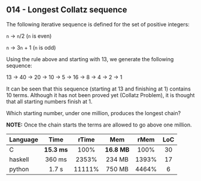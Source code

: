014 - Longest Collatz sequence
------------------------------

The following iterative sequence is defined for the set of positive integers:

`n` -> `n`/2 (`n` is even)

`n` -> 3`n` + 1 (`n` is odd)

Using the rule above and starting with 13, we generate the following sequence:

13 -> 40 -> 20 -> 10 -> 5 -> 16 -> 8 -> 4 -> 2 -> 1

It can be seen that this sequence (starting at 13 and finishing at 1) contains
10 terms. Although it has not been proved yet (Collatz Problem), it is thought
that all starting numbers finish at 1.

Which starting number, under one million, produces the longest chain?

**NOTE:** Once the chain starts the terms are allowed to go above one million.

Language | Time | rTime | Mem | rMem | LoC
--- | :---: | :---: | :---: | :---: | :---:
C | **15.3 ms** | 100% | **16.8 MB** | 100% | 30
haskell | 360 ms | 2353% | 234 MB | 1393% | 17
python | 1.7 s | 11111% | 750 MB | 4464% | 6
